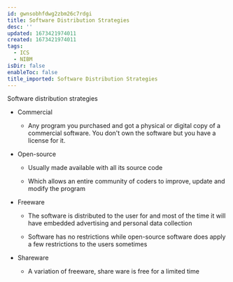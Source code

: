 ```yaml
---
id: gwnsobhfdwg2zbm26c7rdgi
title: Software Distribution Strategies
desc: ''
updated: 1673421974011
created: 1673421974011
tags:
  - ICS
  - NIBM
isDir: false
enableToc: false
title_imported: Software Distribution Strategies
---
```


Software distribution strategies

-   Commercial

    -   Any program you purchased and got a physical or digital copy of a commercial software. You don't own the software but you have a license for it.

-   Open-source

    -   Usually made available with all its source code

    -   Which allows an entire community of coders to improve, update and modify the program

-   Freeware

    -   The software is distributed to the user for and most of the time it will have embedded advertising and personal data collection

    -   Software has no restrictions while open-source software does apply a few restrictions to the users sometimes

-   Shareware

    -   A variation of freeware, share ware is free for a limited time
